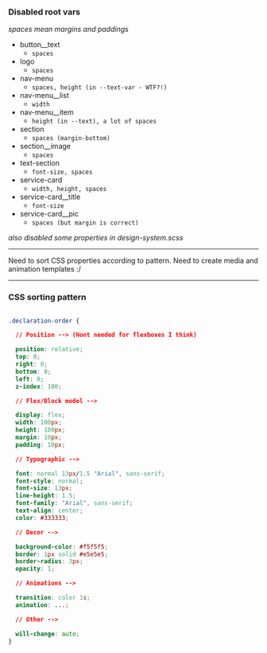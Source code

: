 ### Disabled root vars

_spaces mean margins and paddings_

+ button__text          
    - `spaces`
+ logo                  
    - `spaces`
+ nav-menu              
    - `spaces, height (in --text-var - WTF?!)`
+ nav-menu__list        
    - `width`
+ nav-menu__item        
    - `height (in --text), a lot of spaces`
+ section               
    - `spaces (margin-bottom)`
+ section__image        
    - `spaces`
+ text-section          
    - `font-size, spaces`
+ service-card          
    - `width, height, spaces`
+ service-card__title   
    - `font-size`
+ service-card__pic     
    - `spaces (but margin is correct)`

_also disabled some properties in design-system.scss_

---

Need to sort CSS properties according to pattern. Need to create media and animation templates :/

---

### CSS sorting pattern

```CSS

.declaration-order {

  // Position --> (Nont needed for flexboxes I think)

  position: relative;
  top: 0;
  right: 0;
  bottom: 0;
  left: 0;
  z-index: 100;

  // Flex/Block model -->

  display: flex;
  width: 100px;
  height: 100px;
  margin: 10px;
  padding: 10px;

  // Typographic -->

  font: normal 13px/1.5 "Arial", sans-serif;
  font-style: normal;
  font-size: 13px;
  line-height: 1.5;
  font-family: "Arial", sans-serif;
  text-align: center;
  color: #333333;

  // Decor -->

  background-color: #f5f5f5;
  border: 1px solid #e5e5e5;
  border-radius: 3px;
  opacity: 1;

  // Animations -->

  transition: color 1s;
  animation: ...;

  // Other -->

  will-change: auto;
}

```